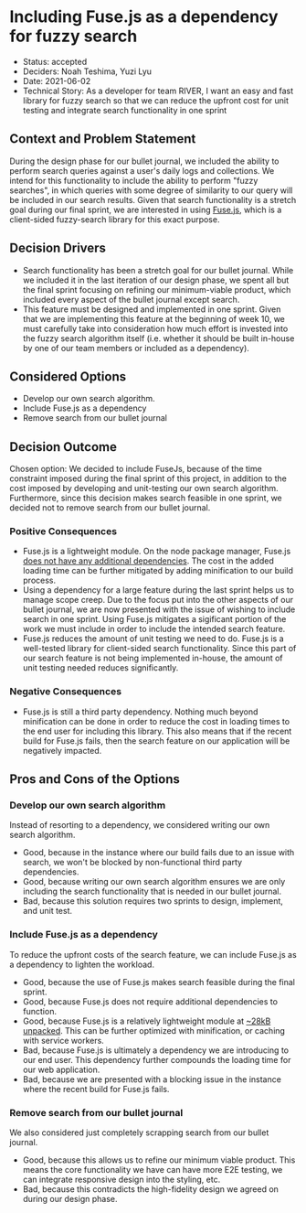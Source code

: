 # Including Fuse.js as a dependency for fuzzy search
* Status: accepted <!-- optional -->
* Deciders: Noah Teshima, Yuzi Lyu <!-- optional -->
* Date: 2021-06-02 <!-- optional -->
* Technical Story: As a developer for team RIVER, I want an easy and fast library for fuzzy search so that we can reduce the upfront cost for unit testing and integrate search functionality in one sprint <!-- optional -->
## Context and Problem Statement
During the design phase for our bullet journal, we included the ability to perform search queries against a user's daily logs and collections. We intend for this functionality to include the ability to perform "fuzzy searches", in which queries with some degree of similarity to our query will be included in our search results. Given that search functionality is a stretch goal during our final sprint, we are interested in using [Fuse.js](https://fusejs.io/), which is a client-sided fuzzy-search library for this exact purpose.

## Decision Drivers <!-- optional -->
* Search functionality has been a stretch goal for our bullet journal. While we included it in the last iteration of our design phase, we spent all but the final sprint focusing on refining our minimum-viable product, which included every aspect of the bullet journal except search.
* This feature must be designed and implemented in one sprint. Given that we are implementing this feature at the beginning of week 10, we must carefully take into consideration how much effort is invested into the fuzzy search algorithm itself (i.e. whether it should be built in-house by one of our team members or included as a dependency).
## Considered Options
* Develop our own search algorithm.
* Include Fuse.js as a dependency
* Remove search from our bullet journal
## Decision Outcome
Chosen option: We decided to include FuseJs, because of the time constraint imposed during the final sprint of this project, in addition to the cost imposed by developing and unit-testing our own search algorithm. Furthermore, since this decision makes search feasible in one sprint, we decided not to remove search from our bullet journal.
### Positive Consequences <!-- optional -->
* Fuse.js is a lightweight module. On the node package manager, Fuse.js [does not have any additional dependencies](https://www.npmjs.com/package/fuse.js/v/3.4.3). The cost in the added loading time can be further mitigated by adding minification to our build process.
* Using a dependency for a large feature during the last sprint helps us to manage scope creep. Due to the focus put into the other aspects of our bullet journal, we are now presented with the issue of wishing to include search in one sprint. Using Fuse.js mitigates a sigificant portion of the work we must include in order to include the intended search feature.
* Fuse.js reduces the amount of unit testing we need to do. Fuse.js is a well-tested library for client-sided search functionality. Since this part of our search feature is not being implemented in-house, the amount of unit testing needed reduces significantly.
### Negative Consequences <!-- optional -->
* Fuse.js is still a third party dependency. Nothing much beyond minification can be done in order to reduce the cost in loading times to the end user for including this library. This also means that if the recent build for Fuse.js fails, then the search feature on our application will be negatively impacted.
## Pros and Cons of the Options <!-- optional -->
### Develop our own search algorithm
Instead of resorting to a dependency, we considered writing our own search algorithm.
* Good, because in the instance where our build fails due to an issue with search, we won't be blocked by non-functional third party dependencies.
* Good, because writing our own search algorithm ensures we are only including the search functionality that is needed in our bullet journal.
* Bad, because this solution requires two sprints to design, implement, and unit test.
### Include Fuse.js as a dependency
To reduce the upfront costs of the search feature, we can include Fuse.js as a dependency to lighten the workload.
* Good, because the use of Fuse.js makes search feasible during the final sprint.
* Good, because Fuse.js does not require additional dependencies to function.
* Good, because Fuse.js is a relatively lightweight module at [~28kB unpacked](https://www.npmjs.com/package/fuse.js/v/3.4.3). This can be further optimized with minification, or caching with service workers.
* Bad, because Fuse.js is ultimately a dependency we are introducing to our end user. This dependency further compounds the loading time for
our web application.
* Bad, because we are presented with a blocking issue in the instance where the recent build for Fuse.js fails.
### Remove search from our bullet journal
We also considered just completely scrapping search from our bullet journal.
* Good, because this allows us to refine our minimum viable product. This means the core functionality we have can have more E2E testing, we can integrate responsive design into the styling, etc.
* Bad, because this contradicts the high-fidelity design we agreed on during our design phase.
